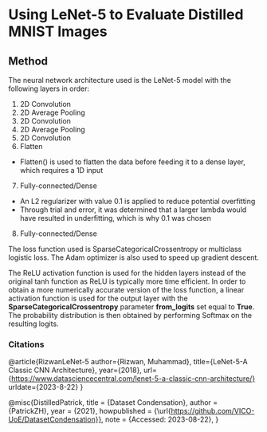 # Using LeNet-5 to Evaluate Distilled MNIST Images

## Method
The neural network architecture used is the LeNet-5 model with the following layers in order:
1. 2D Convolution
2. 2D Average Pooling
3. 2D Convolution
4. 2D Average Pooling
5. 2D Convolution
6. Flatten
- Flatten() is used to flatten the data before feeding it to a dense layer, which requires a 1D input
7. Fully-connected/Dense
- An L2 regularizer with value 0.1 is applied to reduce potential overfitting
- Through trial and error, it was determined that a larger lambda would have resulted in underfitting, which is why 0.1 was chosen
8. Fully-connected/Dense

The loss function used is SparseCategoricalCrossentropy or multiclass logistic loss.
The Adam optimizer is also used to speed up gradient descent.

The ReLU activation function is used for the hidden layers instead of the original tanh function as ReLU is typically more time efficient.
In order to obtain a more numerically accurate version of the loss function, a linear activation function is used for the output layer with the **SparseCategoricalCrossentropy** parameter **from_logits** set equal to **True**.
The probability distribution is then obtained by performing Softmax on the resulting logits.



### Citations
@article{RizwanLeNet-5
author={Rizwan, Muhammad},
title={LeNet-5-A Classic CNN Architecture},
year={2018},
url={https://www.datasciencecentral.com/lenet-5-a-classic-cnn-architecture/}
urldate={2023-8-22}
}

@misc{DistilledPatrick,
  title        = {Dataset Condensation},
  author       = {PatrickZH},
  year         = {2021},
  howpublished = {\url{https://github.com/VICO-UoE/DatasetCondensation}},
  note         = {Accessed: 2023-08-22},
}